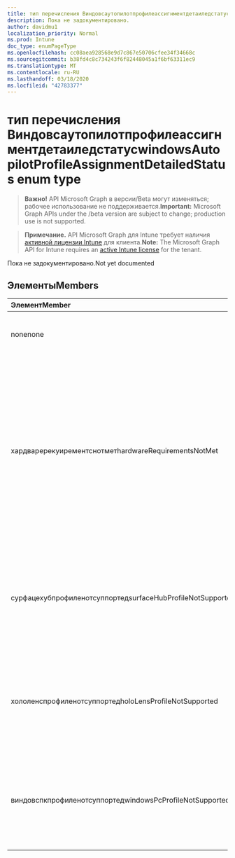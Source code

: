 ```yaml
---
title: тип перечисления Виндовсаутопилотпрофилеассигнментдетаиледстатус
description: Пока не задокументировано.
author: davidmu1
localization_priority: Normal
ms.prod: Intune
doc_type: enumPageType
ms.openlocfilehash: cc08aea928568e9d7c867e50706cfee34f34668c
ms.sourcegitcommit: b38fd4c8c734243f6f82448045a1f6bf63311ec9
ms.translationtype: MT
ms.contentlocale: ru-RU
ms.lasthandoff: 03/18/2020
ms.locfileid: "42783377"
---
```

# <a name="windowsautopilotprofileassignmentdetailedstatus-enum-type"></a><span data-ttu-id="bf797-103">тип перечисления Виндовсаутопилотпрофилеассигнментдетаиледстатус</span><span class="sxs-lookup"><span data-stu-id="bf797-103">windowsAutopilotProfileAssignmentDetailedStatus enum type</span></span>

> <span data-ttu-id="bf797-104">**Важно!** API Microsoft Graph в версии/Beta могут изменяться; рабочее использование не поддерживается.</span><span class="sxs-lookup"><span data-stu-id="bf797-104">**Important:** Microsoft Graph APIs under the /beta version are subject to change; production use is not supported.</span></span>

> <span data-ttu-id="bf797-105">**Примечание.** API Microsoft Graph для Intune требует наличия [активной лицензии Intune](https://go.microsoft.com/fwlink/?linkid=839381) для клиента.</span><span class="sxs-lookup"><span data-stu-id="bf797-105">**Note:** The Microsoft Graph API for Intune requires an [active Intune license](https://go.microsoft.com/fwlink/?linkid=839381) for the tenant.</span></span>

<span data-ttu-id="bf797-106">Пока не задокументировано.</span><span class="sxs-lookup"><span data-stu-id="bf797-106">Not yet documented</span></span>

## <a name="members"></a><span data-ttu-id="bf797-107">Элементы</span><span class="sxs-lookup"><span data-stu-id="bf797-107">Members</span></span>
|<span data-ttu-id="bf797-108">Элемент</span><span class="sxs-lookup"><span data-stu-id="bf797-108">Member</span></span>|<span data-ttu-id="bf797-109">Значение</span><span class="sxs-lookup"><span data-stu-id="bf797-109">Value</span></span>|<span data-ttu-id="bf797-110">Описание</span><span class="sxs-lookup"><span data-stu-id="bf797-110">Description</span></span>|
|:---|:---|:---|
|<span data-ttu-id="bf797-111">none</span><span class="sxs-lookup"><span data-stu-id="bf797-111">none</span></span>|<span data-ttu-id="bf797-112">нуль</span><span class="sxs-lookup"><span data-stu-id="bf797-112">0</span></span>|<span data-ttu-id="bf797-113">Нет подробного отчета о состоянии назначения</span><span class="sxs-lookup"><span data-stu-id="bf797-113">No assignment detailed status</span></span>|
|<span data-ttu-id="bf797-114">хардваререкуирементснотмет</span><span class="sxs-lookup"><span data-stu-id="bf797-114">hardwareRequirementsNotMet</span></span>|<span data-ttu-id="bf797-115">1,1</span><span class="sxs-lookup"><span data-stu-id="bf797-115">1</span></span>|<span data-ttu-id="bf797-116">Требования к оборудованию не выполнены.</span><span class="sxs-lookup"><span data-stu-id="bf797-116">Hardware requirements are not met.</span></span> <span data-ttu-id="bf797-117">Это может произойти, если устройство с автоматическим развертыванием автоматически пилотного профиля назначено устройству без доверенного платформенного модуля 2,0.</span><span class="sxs-lookup"><span data-stu-id="bf797-117">This can happen if a self-deploying AutoPilot Profile is assigned to a device without TPM 2.0.</span></span>|
|<span data-ttu-id="bf797-118">сурфацехубпрофиленотсуппортед</span><span class="sxs-lookup"><span data-stu-id="bf797-118">surfaceHubProfileNotSupported</span></span>|<span data-ttu-id="bf797-119">2</span><span class="sxs-lookup"><span data-stu-id="bf797-119">2</span></span>|<span data-ttu-id="bf797-120">Это может произойти, если для устройства, не Сурфацехуб, назначен профиль автопилота Сурфацехуб.</span><span class="sxs-lookup"><span data-stu-id="bf797-120">This can happen if a SurfaceHub AutoPilot Profile is assigned to a device that is not SurfaceHub.</span></span>|
|<span data-ttu-id="bf797-121">хололенспрофиленотсуппортед</span><span class="sxs-lookup"><span data-stu-id="bf797-121">holoLensProfileNotSupported</span></span>|<span data-ttu-id="bf797-122">4</span><span class="sxs-lookup"><span data-stu-id="bf797-122">3</span></span>|<span data-ttu-id="bf797-123">Это может произойти, если для устройства, которое не является HoloLens, назначен профиль автопилота HoloLens.</span><span class="sxs-lookup"><span data-stu-id="bf797-123">This can happen if a HoloLens AutoPilot Profile is assigned to a device that is not HoloLens.</span></span>|
|<span data-ttu-id="bf797-124">виндовспкпрофиленотсуппортед</span><span class="sxs-lookup"><span data-stu-id="bf797-124">windowsPcProfileNotSupported</span></span>|<span data-ttu-id="bf797-125">4 </span><span class="sxs-lookup"><span data-stu-id="bf797-125">4</span></span>|<span data-ttu-id="bf797-126">Это может произойти, если для устройства, не Виндовспк, назначен профиль автопилота Виндовспк.</span><span class="sxs-lookup"><span data-stu-id="bf797-126">This can happen if a WindowsPc AutoPilot Profile is assigned to a device that is not WindowsPc.</span></span>|



